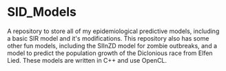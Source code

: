 # SID_Models
A repository to store all of my epidemiological predictive models, including a basic SIR model and it's modifications. This repository also has some other fun models, including the SIInZD model for zombie outbreaks, and a model to predict the population growth of the Diclonious race from Elfen Lied. These models are written in C++ and use OpenCL.

